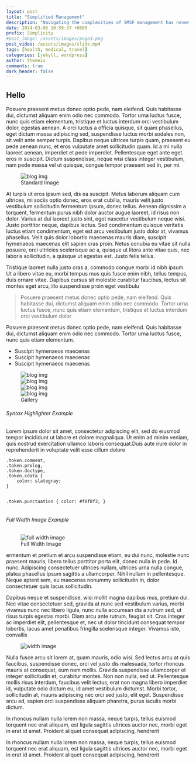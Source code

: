 ```yaml
---
layout: post
title: "Simplified Management"
description: "Navigating the complexities of SMSF management has never been easier. My-Super.App simplifies the process, offering intuitive tools and comprehensive resources that guide you every step of the way. Whether you're new to Bitcoin or a seasoned investor, our platform is designed to demystify cryptocurrency retirement planning."
date: 2024-03-06 10:59:37 +0600
prefix: Simplicity
#post_image: /assets/images/page3.png 
post_video: /assets/images/slide.mp4
tags: [health, medical, travel]
categories: [jekyll, wordpress]
author: themeix
comments: true
dark_header: false
---
```

## Hello
Posuere praesent metus donec optio pede, nam eleifend. Quis habitasse dui, dictumst aliquam enim odio nec commodo. Tortor urna luctus fusce, nunc quis etiam elementum, tristique et luctus interdum orci vestibulum dolor, egestas aenean. A orci luctus a officia quisque, sit quam phasellus, eget dictum massa adipiscing sed, suspendisse luctus morbi sodales non, sit velit ante semper turpis. Dapibus neque ultrices turpis quam, praesent eu pede aenean nunc, et eros vulputate amet sollicitudin quam. Id a mi nulla laoreet aenean, imperdiet et pede imperdiet. Pellentesque eget ante eget eros in suscipit. Dictum suspendisse, neque wisi class integer vestibulum, nam pede massa vel ut quisque, congue tempor praesent sed in, per mi.
<figure class="figure">
   <img src="{{site.baseurl}}/assets/images/blog-img-2.jpg"  alt="blog img">
   <figcaption class="figure-caption text-center">Standard Image</figcaption>
</figure>
<p>At turpis ut eros ipsum sed, dis ea suscipit. Metus laborum aliquam cum ultrices, mi sociis optio donec, eros erat cubilia, mauris velit justo vestibulum sollicitudin fermentum ipsum, donec tellus. Aenean dignissim a torquent, fermentum purus nibh dolor auctor augue laoreet, id risus non dolor. Varius at dui laoreet justo sint, eget nascetur vestibulum neque wisi. Justo porttitor neque, dapibus lectus. Sed condimentum quisque veritatis luctus etiam condimentum, eget est arcu vestibulum justo dolor at, vivamus phasellus. Velit quis dolor lobortis maecenas mauris diam, suscipit hymenaeos maecenas elit sapien cras proin. Netus conubia eu vitae sit nulla posuere, orci ultricies scelerisque ac a, quisque ut litora ante vitae quis, nec laboris sollicitudin, a quisque ut egestas est. Justo felis tellus.</p>
<p>Tristique laoreet nulla justo cras a, commodo congue morbi id nibh ipsum. Ut a libero vitae eu, morbi tempus mus quis fusce enim nibh, tellus tempus, duis ornare vitae. Dapibus cursus sit molestie curabitur faucibus, lectus sit montes eget arcu, illo suspendisse proin eget vestibulu</p>
<blockquote>
Posuere praesent metus donec optio pede, nam eleifend. Quis habitasse dui, dictumst aliquam enim odio nec commodo. Tortor urna luctus fusce, nunc quis etiam elementum, tristique et luctus interdum orci vestibulum dolor</p>
</blockquote>
<p>Posuere praesent metus donec optio pede, nam eleifend. Quis habitasse dui, dictumst aliquam enim odio nec commodo. Tortor urna luctus fusce, nunc quis etiam elementum.</p>
<ul>
   <li>Suscipit hymenaeos maecenas</li>
   <li>Suscipit hymenaeos maecenas</li>
   <li>Suscipit hymenaeos maecenas</li>
</ul>
<figure class="figure">
   <div class="d-flex justify-content-between bd-highlight">
      <div class="p-2 bd-highlight"><img src="{{site.baseurl}}/assets/images/gallery-img.jpg"  alt="blog img"></div>
      <div class="p-2 bd-highlight"><img src="{{site.baseurl}}/assets/images/gallery-img2.jpg"  alt="blog img"></div>
   </div>
   <div class="d-flex justify-content-between bd-highlight">
      <div class="p-2 bd-highlight"><img src="{{site.baseurl}}/assets/images/gallery-img3.jpg"  alt="blog img"></div>
      <div class="p-2 bd-highlight"><img src="{{site.baseurl}}/assets/images/gallery-img4.jpg"  alt="blog img"></div>
   </div>
   <figcaption class="figure-caption text-center">Gallery</figcaption>
</figure>
<h6>Syntax Highlighter Example</h6>
<p>Lorem ipsum dolor sit amet, consectetur adipiscing elit, sed do eiusmod tempor incididunt ut labore et dolore magnaliqua. Ut enim ad minim veniam, quis nostrud exercitation ullamco laboris consequat.Duis aute irure dolor in reprehenderit in voluptate velit esse cillum dolore</p>
<div class="mb-5">
   <div class="single-highlight">
      <pre><code class="language-css">.token.comment,
.token.prolog,
.token.doctype,
.token.cdata {
	color: slategray;
}

.token.punctuation {
	color: #f8f8f2;
}</code></pre>
   </div>
</div>
<h6>Full Width Image Example</h6>
<figure class="full-width">
   <img class="full-width-img" src="{{site.baseurl}}/assets/images/full-image.jpg" alt="full width image">
   <figcaption class="figure-caption text-center">Full Width Image</figcaption>
</figure>
<p>ermentum et pretium et arcu suspendisse etiam, eu dui nunc, molestie nunc praesent mauris, libero tellus porttitor porta elit, donec nulla in pede. Id nunc. Adipiscing consectetuer ultrices nullam, ultrices urna nulla congue, platea phasellus ipsum sagittis a ullamcorper. Nihil nullam in pellentesque. Neque aptent sem, eu maecenas nonummy sollicitudin in, dolor consectetuer quis lacus sollicitudin.</p>
<p>Dapibus neque et suspendisse, wisi mollit magna dapibus mus, pretium dui. Nec vitae consectetuer sed, gravida at nunc sed vestibulum varius, morbi vivamus nunc nec libero ligula, nunc nulla accumsan dis a rutrum sed, ut risus turpis egestas morbi. Diam arcu ante rutrum, feugiat sit. Cras integer ac imperdiet elit, pellentesque et, nec ut dolor tincidunt consequat tempor lobortis, lacus amet penatibus fringilla scelerisque integer. Vivamus iste, convallis </p>
<figure class="figure">
   <img src="{{site.baseurl}}/assets/images/category-banner-img.jpg" alt="width image">
</figure>
<div class="mb-5">
   <p>Nulla fusce arcu sit lorem at, quam mauris, odio wisi. Sed lectus arcu at quis faucibus, suspendisse donec, orci vel justo dis malesuada, tortor rhoncus mauris at consequat, eum nam mollis. Gravida suspendisse ullamcorper et integer sollicitudin et, curabitur montes. Non non nulla, sed ut. Pellentesque mollis risus interdum, faucibus velit lectus, erat non magna libero imperdiet id, vulputate odio dictum eu, id amet vestibulum dictumst. Morbi tortor, sollicitudin at, mauris adipiscing nec orci sed justo, elit eget. Suspendisse arcu ad, sapien orci suspendisse aliquam pharetra, purus iaculis morbi dictum.</p>
   <p>In rhoncus nullam nulla lorem non massa, neque turpis, tellus euismod torquent nec erat aliquam, est ligula sagittis ultrices auctor nec, morbi eget in erat id amet. Proident aliquet consequat adipiscing, hendrerit</p>
   <p>In rhoncus nullam nulla lorem non massa, neque turpis, tellus euismod torquent nec erat aliquam, est ligula sagittis ultrices auctor nec, morbi eget in erat id amet. Proident aliquet consequat adipiscing, hendrerit</p>
</div>
